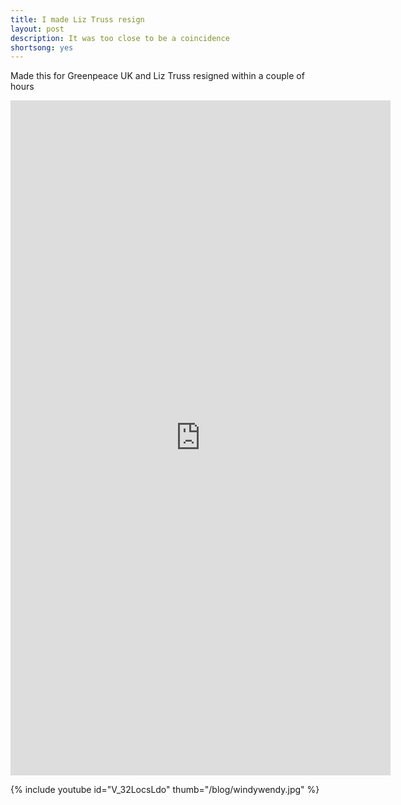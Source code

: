 ```yaml
---
title: I made Liz Truss resign
layout: post
description: It was too close to be a coincidence
shortsong: yes
---
```


Made this for Greenpeace UK and Liz Truss resigned within a couple of hours

<iframe width="608" height="1080" src="https://www.youtube.com/embed/V_32LocsLdo" title="Fracking is Good" frameborder="0" allow="accelerometer; autoplay; clipboard-write; encrypted-media; gyroscope; picture-in-picture; web-share" allowfullscreen></iframe>

{% include youtube id="V_32LocsLdo" thumb="/blog/windywendy.jpg" %}